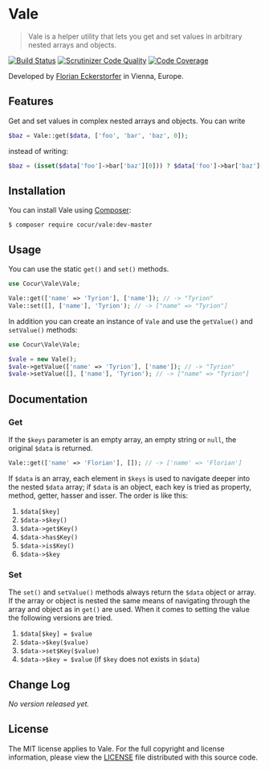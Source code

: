 Vale
====

> Vale is a helper utility that lets you get and set values in arbitrary nested arrays and objects.

[![Build Status](https://img.shields.io/travis/cocur/vale/master.svg?style=flat)](https://travis-ci.org/cocur/vale)
[![Scrutinizer Code Quality](https://img.shields.io/scrutinizer/g/cocur/vale.svg?style=flat)](https://scrutinizer-ci.com/g/cocur/vale/?branch=master)
[![Code Coverage](https://img.shields.io/scrutinizer/coverage/g/cocur/vale.svg?style=flat)](https://scrutinizer-ci.com/g/cocur/vale/?branch=master)
 
Developed by [Florian Eckerstorfer](https://florian.ec) in Vienna, Europe.


Features
--------

Get and set values in complex nested arrays and objects. You can write

```php
$baz = Vale::get($data, ['foo', 'bar', 'baz', 0]);
```

instead of writing:

```php
$baz = (isset($data['foo']->bar['baz'][0])) ? $data['foo']->bar['baz'][0] : null;
```


Installation
------------

You can install Vale using [Composer](https://getcomposer.org):

```shell
$ composer require cocur/vale:dev-master
```


Usage
-----

You can use the static `get()` and `set()` methods.

```php
use Cocur\Vale\Vale;

Vale::get(['name' => 'Tyrion'], ['name']); // -> "Tyrion"
Vale::set([], ['name'], 'Tyrion'); // -> ["name" => "Tyrion"]
```

In addition you can create an instance of `Vale` and use the `getValue()` and `setValue()` methods:

```php
use Cocur\Vale\Vale;

$vale = new Vale();
$vale->getValue(['name' => 'Tyrion'], ['name']); // -> "Tyrion"
$vale->setValue([], ['name'], 'Tyrion'); // -> ["name" => "Tyrion"]
```


Documentation
-------------

### Get

If the `$keys` parameter is an empty array, an empty string or `null`, the original `$data` is returned.

```php
Vale::get(['name' => 'Florian'], []); // -> ['name' => 'Florian']
```

If `$data` is an array, each element in `$keys` is used to navigate deeper into the nested `$data` array; if `$data`
is an object, each key is tried as property, method, getter, hasser and isser. The order is like this:

1. `$data[$key]`
2. `$data->$key()`
3. `$data->get$Key()`
4. `$data->has$Key()`
5. `$data->is$Key()`
6. `$data->$key`

### Set

The `set()` and `setValue()` methods always return the `$data` object or array. If the array or object is nested the
same means of navigating through the array and object as in `get()` are used. When it comes to setting the value
the following versions are tried.

1. `$data[$key] = $value`
2. `$data->$key($value)`
3. `$data->set$Key($value)`
4. `$data->$key = $value` (if `$key` does not exists in `$data`)

Change Log
----------

*No version released yet.*


License
-------

The MIT license applies to Vale. For the full copyright and license information, please view the 
[LICENSE](https://github.com/cocur/vale/blob/master/LICENSE) file distributed with this source code.
